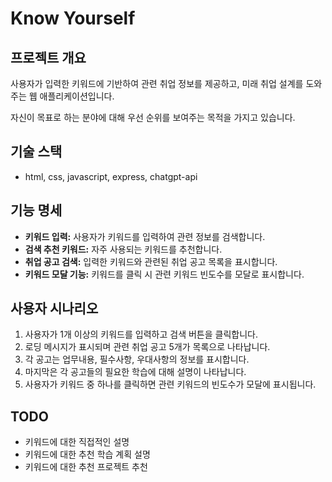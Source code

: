 # Know Yourself

## 프로젝트 개요
사용자가 입력한 키워드에 기반하여 관련 취업 정보를 제공하고, 미래 취업 설계를 도와주는 웹 애플리케이션입니다.

자신이 목표로 하는 분야에 대해 우선 순위를 보여주는 목적을 가지고 있습니다.

## 기술 스택
- html, css, javascript, express, chatgpt-api

## 기능 명세
- **키워드 입력:** 사용자가 키워드를 입력하여 관련 정보를 검색합니다.
- **검색 추천 키워드:** 자주 사용되는 키워드를 추천합니다.
- **취업 공고 검색:** 입력한 키워드와 관련된 취업 공고 목록을 표시합니다.
- **키워드 모달 기능:** 키워드를 클릭 시 관련 키워드 빈도수를 모달로 표시합니다.

## 사용자 시나리오
1. 사용자가 1개 이상의 키워드를 입력하고 검색 버튼을 클릭합니다.
2. 로딩 메시지가 표시되며 관련 취업 공고 5개가 목록으로 나타납니다.
3. 각 공고는 업무내용, 필수사항, 우대사항의 정보를 표시합니다.
4. 마지막은 각 공고들의 필요한 학습에 대해 설명이 나타납니다.
5. 사용자가 키워드 중 하나를 클릭하면 관련 키워드의 빈도수가 모달에 표시됩니다.

## TODO
- 키워드에 대한 직접적인 설명
- 키워드에 대한 추천 학습 계획 설명
- 키워드에 대한 추천 프로젝트 추천
